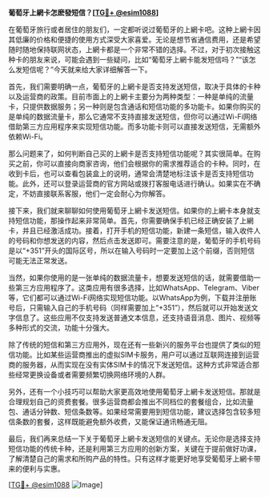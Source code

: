 **葡萄牙上網卡怎麽發短信？[[TG💪+ @esim1088](https://t.me/s/esim1088)]**

在葡萄牙旅行或者居住的朋友们，一定都听说过葡萄牙的上網卡吧。这种上網卡因其低廉的价格和便捷的使用方式深受大家喜爱。无论是想节省通信费用，还是希望随时随地保持联网状态，上網卡都是一个非常不错的选择。不过，对于初次接触这种卡的朋友来说，可能会遇到一些疑问，比如“葡萄牙上網卡能发短信吗？”“该怎么发短信呢？”今天就来给大家详细解答一下。

首先，我们需要明确一点，葡萄牙的上網卡是否支持发送短信，取决于具体的卡种以及运营商的政策。目前市面上的上網卡主要分为两种类型：一种是单纯的流量卡，只提供数据服务；另一种则是包含通话和短信功能的多功能卡。如果你购买的是单纯的数据流量卡，那么它通常不支持直接发送短信，但你可以通过Wi-Fi网络借助第三方应用程序来实现短信功能。而多功能卡则可以直接发送短信，无需额外依赖Wi-Fi。

那么问题来了，如何判断自己买的上網卡是否支持短信功能呢？其实很简单。在购买之前，你可以直接向商家咨询，他们会根据你的需求推荐适合的卡种。同时，在收到卡后，也可以查看包装盒上的说明，通常会清楚地标注该卡是否支持短信功能。此外，还可以登录运营商的官方网站或拨打客服电话进行确认。如果实在不确定，不妨直接联系客服，他们一定会耐心为你解答。

接下来，我们就来聊聊如何使用葡萄牙上網卡发送短信。如果你的上網卡本身就支持短信功能，那操作起来非常简单。首先，你需要确保手机已经正确安装了上網卡，并且已经激活成功。接着，打开手机的短信功能，新建一条短信，输入收件人的号码和你想发送的内容，然后点击发送即可。需要注意的是，葡萄牙的手机号码是以“+351”开头的国际区号，所以在输入号码时一定要加上这个前缀，否则短信可能无法正常发送。

当然，如果你使用的是一张单纯的数据流量卡，想要发送短信的话，就需要借助一些第三方应用程序了。这类应用有很多选择，比如WhatsApp、Telegram、Viber等，它们都可以通过Wi-Fi网络实现短信功能。以WhatsApp为例，下载并注册账号后，只需输入自己的手机号码（同样需要加上“+351”），然后就可以开始发送文字信息了。这些应用不仅支持发送普通文本信息，还支持语音消息、图片、视频等多种形式的交流，功能十分强大。

除了传统的短信和第三方应用外，现在还有一些新兴的服务平台也提供了类似的短信功能。比如某些运营商推出的虚拟SIM卡服务，用户可以通过互联网连接到运营商的服务器，从而实现在没有实体SIM卡的情况下发送短信。这种方式非常适合那些经常更换设备或者需要频繁切换网络环境的人群。

另外，还有一个小技巧可以帮助大家更高效地使用葡萄牙上網卡发送短信。那就是合理规划自己的资费套餐。很多运营商都会推出不同档位的套餐组合，比如流量包、通话分钟数、短信条数等。如果经常需要用到短信功能，建议选择包含较多短信条数的套餐，这样既能避免额外收费，又能保证通讯畅通无阻。

最后，我们再来总结一下关于葡萄牙上網卡发送短信的关键点。无论你是选择支持短信功能的传统卡种，还是利用第三方应用的创新方案，关键在于提前做好功课，了解清楚自己的需求和所购产品的特性。只有这样才能更好地享受葡萄牙上網卡带来的便利与实惠。

[[TG💪+ @esim1088](https://t.me/s/esim1088) ![Image](https://i.postimg.cc/4NQfJmqS/Snipaste-2025-05-13-00-14-12.png)]